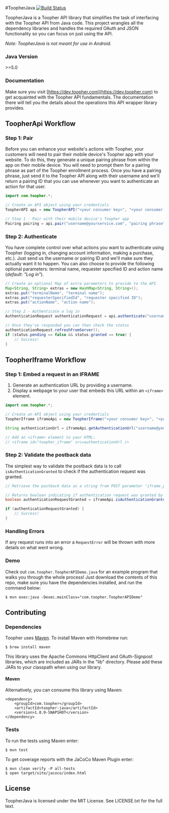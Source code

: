 #ToopherJava [![Build Status](https://travis-ci.org/toopher/toopher-java.png?branch=master)](https://travis-ci.org/toopher/toopher-java)

ToopherJava is a Toopher API library that simplifies the task of interfacing with the Toopher API from Java code.  This project wrangles all the dependency libraries and handles the required OAuth and JSON functionality so you can focus on just using the API.

*Note: ToopherJava is not meant for use in Android.*

### Java Version
\>=5.0

### Documentation
Make sure you visit [https://dev.toopher.com](https://dev.toopher.com) to get acquainted with the Toopher API fundamentals.  The documentation there will tell you the details about the operations this API wrapper library provides.

## ToopherApi Workflow

### Step 1: Pair
Before you can enhance your website's actions with Toopher, your customers will need to pair their mobile device's Toopher app with your website.  To do this, they generate a unique pairing phrase from within the app on their mobile device.  You will need to prompt them for a pairing phrase as part of the Toopher enrollment process.  Once you have a pairing phrase, just send it to the Toopher API along with their username and we'll return a pairing ID that you can use whenever you want to authenticate an action for that user.

```java
import com.toopher.*;

// Create an API object using your credentials
ToopherAPI api = new ToopherAPI("<your consumer key>", "<your consumer secret>");

// Step 1 - Pair with their mobile device's Toopher app
Pairing pairing = api.pair("username@yourservice.com", "pairing phrase");
```

### Step 2: Authenticate
You have complete control over what actions you want to authenticate using Toopher (logging in, changing account information, making a purchase, etc.).  Just send us the username or pairing ID and we'll make sure they actually want it to happen. You can also choose to provide the following optional parameters: terminal name, requester specified ID and action name (*default: "Log in"*).

```java
// Create an optional Map of extra parameters to provide to the API
Map<String, String> extras = new HashMap<String, String>();
extras.put("terminalName", "terminal name");
extras.put("requesterSpecifiedId", "requester specified ID");
extras.put("actionName", "action name");

// Step 2 - Authenticate a log in
AuthenticationRequest authenticationRequest = api.authenticate("username@yourservice.com", extras);

// Once they've responded you can then check the status
authenticationRequest.refreshFromServer();
if (status.pending == false && status.granted == true) {
    // Success!
}
```

## ToopherIframe Workflow

### Step 1: Embed a request in an IFRAME
1. Generate an authentication URL by providing a username.
2. Display a webpage to your user that embeds this URL within an `<iframe>` element.

```java
import com.toopher.*;

// Create an API object using your credentials
ToopherIframe iframeApi = new ToopherIframe("<your consumer key>", "<your consumer secret>");

String authenticationUrl = iframeApi.getAuthenticationUrl("username@yourservice.com");

// Add an <iframe> element to your HTML:
// <iframe id="toopher_iframe" src=authenticationUrl />
```

### Step 2: Validate the postback data

The simplest way to validate the postback data is to call `isAuthenticationGranted` to check if the authentication request was granted.

```java
// Retrieve the postback data as a string from POST parameter 'iframe_postback_data'

// Returns boolean indicating if authentication request was granted by user
boolean authenticationRequestGranted = iframeApi.isAuthenticationGranted(postback_data);

if (authenticationRequestGranted) {
    // Success!
}
```

### Handling Errors
If any request runs into an error a `RequestError` will be thrown with more details on what went wrong.

### Demo
Check out `com.toopher.ToopherAPIDemo.java` for an example program that walks you through the whole process! Just download the contents of this repo, make sure you have the dependencies installed, and run the command below:

```shell
$ mvn exec:java -Dexec.mainClass="com.toopher.ToopherAPIDemo"
```

## Contributing
### Dependencies
Toopher uses [Maven](https://maven.apache.org/index.html). To install Maven with Homebrew run:

```shell
$ brew install maven
```

This library uses the Apache Commons HttpClient and OAuth-Signpost libraries, which are included as JARs in the "lib" directory.  Please add these JARs to your classpath when using our library.

#### Maven
Alternatively, you can consume this library using Maven:

    <dependency>
        <groupId>com.toopher</groupId>
        <artifactId>toopher-java</artifactId>
        <version>1.0.0-SNAPSHOT</version>
    </dependency>

### Tests
To run the tests using Maven enter:
```shell
$ mvn test
```

To get coverage reports with the JaCoCo Maven Plugin enter:
```shell
$ mvn clean verify -P all-tests
$ open target/site/jacoco/index.html
```

## License
ToopherJava is licensed under the MIT License. See LICENSE.txt for the full text.
